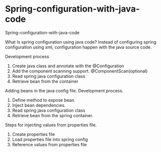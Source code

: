 # Spring-configuration-with-java-code
Spring-configuration-with-java-code

What Is spring configuration using java code?
Instead of configuring spring configuration using xml, configuration happen with the java source code.

Development process
1. Create java class and annotate with the @Configuration
2. Add the component scanning support. @ComponentScan(optional)
3. Read spring java configuration class
4. Retrieve bean from the container

Adding beans in the java config file.
Development process.
1. Define method to expose bean.
2. Inject bean dependencies.
3. Read spring java configuration class
4. Retrieve bean from the spring container.

Steps for injecting values from properties file.
1. Create properties file
2. Load properties file into spring config
3. Reference values from properties file


